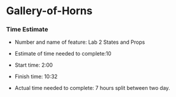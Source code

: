 # Gallery-of-Horns

### Time Estimate

- Number and name of feature: Lab 2 States and Props

- Estimate of time needed to complete:10

- Start time: 2:00

- Finish time: 10:32

- Actual time needed to complete: 7 hours split between two day.